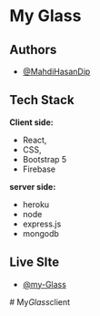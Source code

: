 # My Glass




## Authors

- [@MahdiHasanDip](https://www.github.com/MahdiHasanDip)


  
## Tech Stack

**Client side:** 
- React, 
- CSS, 
- Bootstrap 5
- Firebase

**server side:**
- heroku
- node
- express.js
- mongodb






  
## Live SIte

- [@my-Glass](https://my-glass-eed2b.web.app/)

  
#   M y _ G l a s s _ c l i e n t  
 